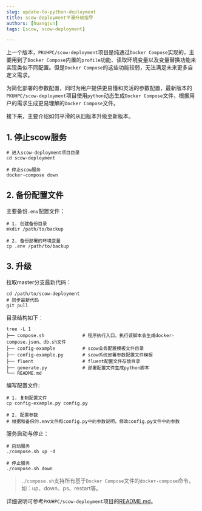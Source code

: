 ```yaml
---
slug: update-to-python-deployment
title: scow-deployment平滑升级指导
authors: [huangjun]
tags: [scow, scow-deployment]

---
```


上一个版本，`PKUHPC/scow-deployment`项目是纯通过`Docker Compose`实现的，主要用到了`Docker Compose`内置的`profile`功能、读取环境变量以及变量替换功能来实现类似不同配置。但是`Docker Compose`的这些功能较弱，无法满足未来更多自定义需求。

为简化部署的参数配置，同时为用户提供更易懂和灵活的参数配置，最新版本的`PKUHPC/scow-deployment`项目使用`python`动态生成`Docker Compose`文件，根据用户的需求生成更易理解的`Docker Compose`文件。

接下来，主要介绍如何平滑的从旧版本升级至新版本。

## 1. 停止scow服务

```shell
# 进入scow-deployment项目目录
cd scow-deployment

# 停止scow服务
docker-compose down
```

## 2. 备份配置文件

主要备份`.env`配置文件：

```shell
# 1. 创建备份目录
mkdir /path/to/backup

# 2. 备份部署的环境变量
cp .env /path/to/backup

```

## 3.  升级

拉取master分支最新代码：

```shell
cd /path/to/scow-deployment
# 同步最新代码
git pull
```

目录结构如下：

```shell
tree -L 1
├── compose.sh				# 程序执行入口，执行该脚本会生成docker-compose.json、db.sh文件
├── config-example			# scow业务配置模板文件目录
├── config-example.py		# scow系统部署参数配置文件模板
├── fluent					# fluent配置文件存放目录
├── generate.py				# 部署配置文件生成python脚本
└── README.md
```

编写配置文件:

```shell
# 1. 复制配置文件
cp config-example.py config.py

# 2. 配置参数
# 根据和备份的.env文件和config.py中的参数说明，修改config.py文件中的参数

```

服务启动与停止：

```shell
# 启动服务
./compose.sh up -d

# 停止服务
./compose.sh down
```

> `./compose.sh`支持所有基于`Docker Compose`文件的`docker-compose`命令，如：up、down、ps、restart等。

详细说明可参考`PKUHPC/scow-deployment`项目的[README.md](https://github.com/PKUHPC/scow-deployment/blob/master/README.md)。

